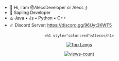 
- 🐍  Hi, i'am @AlecsDeveloper or Alecs ;)
- 🌱  Sapling Developer
- ♨️  Java • Js • Python • C++
- ☄️  Discord Server: https://discord.gg/96Uyt3KWT5

<center>

    <h1 style="color:red">Alecs</h1>

[![Top Langs](https://github-readme-stats.vercel.app/api/top-langs/?username=AlecsDeveloper&layout=compact)](https://github.com/AlecsDeveloper) 

[![views-count](https://komarev.com/ghpvc/?username=AlecsDeveloper&style=for-the-badge)](https://github.com/AlecsDeveloper)

</center>
